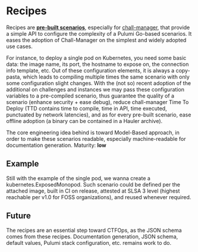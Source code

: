 # Recipes

Recipes are [**pre-built scenarios**](https://ctfer.io/docs/chall-manager/challmaker-guides/create-scenario/#design-your-pulumi-factory), especially for [⁠chall-manager](https://github.com/ctfer-io/chall-manager), that provide a simple API to configure the complexity of a Pulumi Go-based scenarios.
It eases the adoption of Chall-Manager on the simplest and widely adopted use cases.

For instance, to deploy a single pod on Kubernetes, you need some basic data: the image name, its port, the hostname to expose on, the connection info template, etc. Out of these configuration elements, it is always a copy-pasta, which leads to compiling multiple times the same scenario with only some configuration slight changes.
With the (not so) recent adoption of the additional on challenges and instances we may pass these configuration variables to a pre-compiled scenario, thus guarantee the quality of a scenario (enhance security + ease debug), reduce chall-manager Time To Deploy (TTD contains time to compile, time in API, time executed, punctuated by network latencies), and as for every pre-built scenario, ease offline adoption (a binary can be contained in a Hauler archive).

The core engineering idea behind is toward Model-Based approach, in order to make these scenarios readable, especially machine-readable for documentation generation.
Maturity: **low**

## Example

Still with the example of the single pod, we wanna create a kubernetes.ExposedMonopod. Such scenario could be defined per the attached image, built in CI on release, attested at SLSA 3 level (highest reachable per v1.0 for FOSS organizations), and reused whenever required.

## Future

The recipes are an essential step toward CTFOps, as the JSON schema comes from these recipes.
Documentation generation, JSON schema, default values, Pulumi stack configuration, etc. remains work to do.
